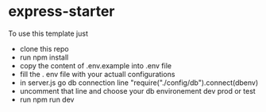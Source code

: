 # express-starter
To use this template just
- clone this repo 
- run npm install
- copy the content of .env.example into .env file
- fill the . env file with your actuall configurations
- in server.js go db connection line  "require("./config/db").connect(dbenv) 
- uncomment that line and choose your db environement dev prod or test
- run npm run dev 